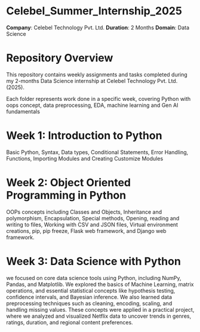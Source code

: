 # Celebel_Summer_Internship_2025

**Company**: Celebel Technology Pvt. Ltd.
**Duration**: 2 Months
**Domain**: Data Science

# Repository Overview
This repository contains weekly assignments and tasks completed during my 2-months Data Science internship at Celebel Technology Pvt. Ltd. (2025).

Each folder represents work done in a specific week, covering Python with oops concept, data preprocessing, EDA, machine learning and Gen AI fundamentals

# Week 1: Introduction to Python
Basic Python, Syntax, Data types, Conditional Statements, Error Handling, Functions, Importing Modules and Creating Customize Modules 

# Week 2: Object Oriented Programming in Python
OOPs concepts including Classes and Objects, Inheritance and polymorphism, Encapsulation, Special methods, Opening, reading and writing to files, Working with CSV and JSON files, Virtual environment creations, pip, pip freeze, Flask web framework, and Django web framework.

# Week 3: Data Science with Python
we focused on core data science tools using Python, including NumPy, Pandas, and Matplotlib. We explored the basics of Machine Learning, matrix operations, and essential statistical concepts like hypothesis testing, confidence intervals, and Bayesian inference. We also learned data preprocessing techniques such as cleaning, encoding, scaling, and handling missing values. These concepts were applied in a practical project, where we analyzed and visualized Netflix data to uncover trends in genres, ratings, duration, and regional content preferences.
